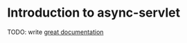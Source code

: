 # Introduction to async-servlet

TODO: write [great documentation](http://jacobian.org/writing/great-documentation/what-to-write/)
